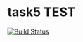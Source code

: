 # task5 TEST

[![Build Status](https://travis-ci.com/itmo2019-test/task5.svg?branch=master)](https://travis-ci.com/itmo2019-test/task5)
